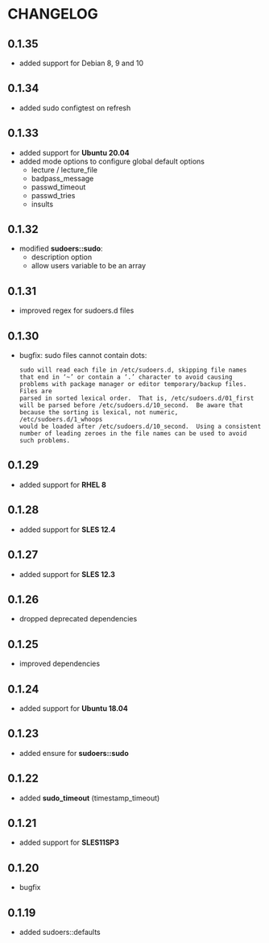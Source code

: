 # CHANGELOG

## 0.1.35

* added support for Debian 8, 9 and 10

## 0.1.34

* added sudo configtest on refresh

## 0.1.33

* added support for **Ubuntu 20.04**
* added mode options to configure global default options
  - lecture / lecture_file
  - badpass_message
  - passwd_timeout
  - passwd_tries
  - insults

## 0.1.32

* modified **sudoers::sudo**:
  - description option
  - allow users variable to be an array

## 0.1.31

* improved regex for sudoers.d files

## 0.1.30

* bugfix: sudo files cannot contain dots:
  ```
  sudo will read each file in /etc/sudoers.d, skipping file names that end in ‘~’ or contain a ‘.’ character to avoid causing problems with package manager or editor temporary/backup files.  Files are
  parsed in sorted lexical order.  That is, /etc/sudoers.d/01_first will be parsed before /etc/sudoers.d/10_second.  Be aware that because the sorting is lexical, not numeric, /etc/sudoers.d/1_whoops
  would be loaded after /etc/sudoers.d/10_second.  Using a consistent number of leading zeroes in the file names can be used to avoid such problems.
  ```

## 0.1.29

* added support for **RHEL 8**

## 0.1.28

* added support for **SLES 12.4**

## 0.1.27

* added support for **SLES 12.3**

## 0.1.26

* dropped deprecated dependencies

## 0.1.25

* improved dependencies

## 0.1.24

* added support for **Ubuntu 18.04**

## 0.1.23

* added ensure for **sudoers::sudo**

## 0.1.22

* added **sudo_timeout** (timestamp_timeout)

## 0.1.21

* added support for **SLES11SP3**

## 0.1.20

* bugfix

## 0.1.19

* added sudoers::defaults
